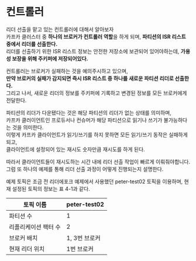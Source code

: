 # 컨트롤러
         
리더 선출을 맡고 있는 컨트롤러에 대해서 알아보자                 
카프카 클러스터 중 **하나의 브로커가 컨트롤러 역할**을 하게 되며, **파티션의 ISR 리스트 중에서 리더를 선출한다.**            
리더를 선출하기 위한 ISR 리스트 정보는 안전한 저장소에 보관되어 있어야하는데, **가용성 보장을 위해 주키퍼에 저장되어있다.**      
            
컨트롤러는 브로커가 실패하는 것을 예의주시하고 있으며,            
**만약 브로커의 실패가 감지되면 즉시 ISR 리스트 중 하나를 새로운 파티션 리더로 선출한다.**        
그리고 나서, 새로운 리더의 정보를 주키퍼에 기록하고 변경된 정보를 모든 브로커에게 전달한다.       
          
파티션의 리더가 다운됐다는 것은 해당 파티션의 리더가 없는 상태를 의미하며,                  
카프카 클러이언트인 프로듀서나 컨슈머가 해당 파티션으로 읽기나 쓰기가 불가능하다는 것을 의미한다.            
이렇게 카프카 클라이언트가 읽기/쓰기를 하지 못하면 모든 읽기/쓰기 동작은 실패하게 되고,       
클라이언트에 설정되어 있는 재시도 숫자만큼 재시도를 하게 된다.     
          
따라서 클라이언트들이 재시도하는 시간 내에 리더 선출 작업이 빠르게 이뤄줘야합니다.       
그럼 또 하나의 예제를 통해 리더 선출 과정이 어떻게 진행되는지 설명한다.       

예제 토픽은 조금 전 리더에포크 예제에서 사용했던 peter-test02 토픽을 이용하며, 현재 설정된 토픽의 정보는 표 4-1과 같다.    
  
|토픽 이름|peter-test02|    
|-------|------------|   
|파티션 수|1|    
|리플리케이션 팩터 수|2|   
|브로커 배치|1, 3번 브로커|    
|현재 리더 위치|1번 브로커|   




